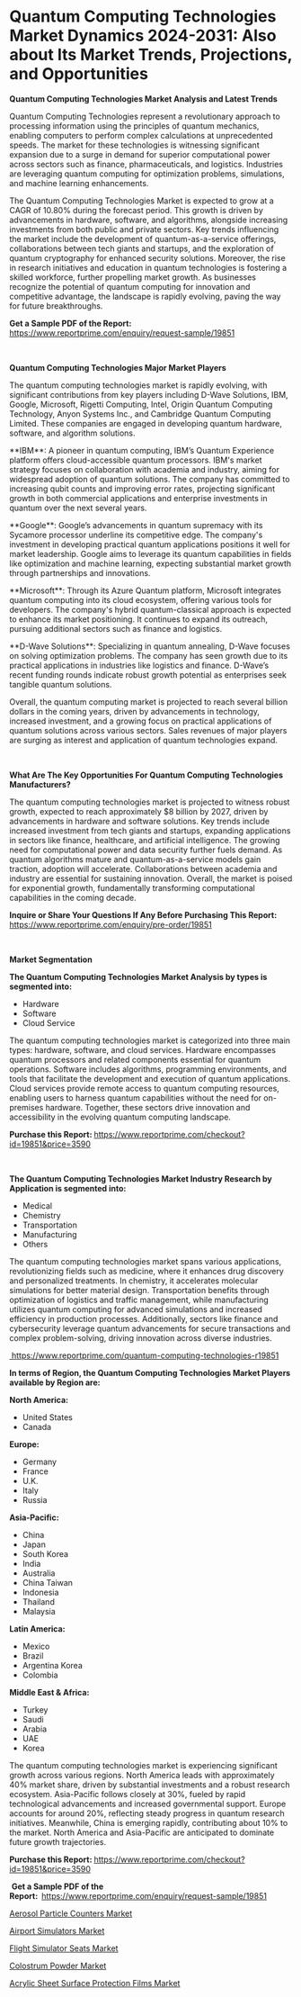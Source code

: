 <p><h1>Quantum Computing Technologies Market Dynamics 2024-2031: Also about Its Market Trends, Projections, and Opportunities</h1></p><p><strong>Quantum Computing Technologies Market Analysis and Latest Trends</strong></p>
<p><p>Quantum Computing Technologies represent a revolutionary approach to processing information using the principles of quantum mechanics, enabling computers to perform complex calculations at unprecedented speeds. The market for these technologies is witnessing significant expansion due to a surge in demand for superior computational power across sectors such as finance, pharmaceuticals, and logistics. Industries are leveraging quantum computing for optimization problems, simulations, and machine learning enhancements.</p><p>The Quantum Computing Technologies Market is expected to grow at a CAGR of 10.80% during the forecast period. This growth is driven by advancements in hardware, software, and algorithms, alongside increasing investments from both public and private sectors. Key trends influencing the market include the development of quantum-as-a-service offerings, collaborations between tech giants and startups, and the exploration of quantum cryptography for enhanced security solutions. Moreover, the rise in research initiatives and education in quantum technologies is fostering a skilled workforce, further propelling market growth. As businesses recognize the potential of quantum computing for innovation and competitive advantage, the landscape is rapidly evolving, paving the way for future breakthroughs.</p></p>
<p><strong>Get a Sample PDF of the Report:&nbsp;</strong> <a href="https://www.reportprime.com/enquiry/request-sample/19851?utm_campaign=1836&utm_medium=2&utm_source=Github&utm_content=ia&utm_term=02122024&utm_id=quantum-computing-technologies">https://www.reportprime.com/enquiry/request-sample/19851</a></p>
<p>&nbsp;</p>
<p><strong>Quantum Computing Technologies Major Market Players</strong></p>
<p><p>The quantum computing technologies market is rapidly evolving, with significant contributions from key players including D-Wave Solutions, IBM, Google, Microsoft, Rigetti Computing, Intel, Origin Quantum Computing Technology, Anyon Systems Inc., and Cambridge Quantum Computing Limited. These companies are engaged in developing quantum hardware, software, and algorithm solutions.</p><p>**IBM**: A pioneer in quantum computing, IBM’s Quantum Experience platform offers cloud-accessible quantum processors. IBM's market strategy focuses on collaboration with academia and industry, aiming for widespread adoption of quantum solutions. The company has committed to increasing qubit counts and improving error rates, projecting significant growth in both commercial applications and enterprise investments in quantum over the next several years.</p><p>**Google**: Google’s advancements in quantum supremacy with its Sycamore processor underline its competitive edge. The company's investment in developing practical quantum applications positions it well for market leadership. Google aims to leverage its quantum capabilities in fields like optimization and machine learning, expecting substantial market growth through partnerships and innovations.</p><p>**Microsoft**: Through its Azure Quantum platform, Microsoft integrates quantum computing into its cloud ecosystem, offering various tools for developers. The company's hybrid quantum-classical approach is expected to enhance its market positioning. It continues to expand its outreach, pursuing additional sectors such as finance and logistics.</p><p>**D-Wave Solutions**: Specializing in quantum annealing, D-Wave focuses on solving optimization problems. The company has seen growth due to its practical applications in industries like logistics and finance. D-Wave’s recent funding rounds indicate robust growth potential as enterprises seek tangible quantum solutions.</p><p>Overall, the quantum computing market is projected to reach several billion dollars in the coming years, driven by advancements in technology, increased investment, and a growing focus on practical applications of quantum solutions across various sectors. Sales revenues of major players are surging as interest and application of quantum technologies expand.</p></p>
<p>&nbsp;</p>
<p><strong>What Are The Key Opportunities For Quantum Computing Technologies Manufacturers?</strong></p>
<p><p>The quantum computing technologies market is projected to witness robust growth, expected to reach approximately $8 billion by 2027, driven by advancements in hardware and software solutions. Key trends include increased investment from tech giants and startups, expanding applications in sectors like finance, healthcare, and artificial intelligence. The growing need for computational power and data security further fuels demand. As quantum algorithms mature and quantum-as-a-service models gain traction, adoption will accelerate. Collaborations between academia and industry are essential for sustaining innovation. Overall, the market is poised for exponential growth, fundamentally transforming computational capabilities in the coming decade.</p></p>
<p><strong>Inquire or Share Your Questions If Any Before Purchasing This Report:</strong> <a href="https://www.reportprime.com/enquiry/pre-order/19851?utm_campaign=1836&utm_medium=2&utm_source=Github&utm_content=ia&utm_term=02122024&utm_id=quantum-computing-technologies">https://www.reportprime.com/enquiry/pre-order/19851</a></p>
<p>&nbsp;</p>
<p><strong>Market Segmentation</strong></p>
<p><strong>The Quantum Computing Technologies Market Analysis by types is segmented into:</strong></p>
<p><ul><li>Hardware</li><li>Software</li><li>Cloud Service</li></ul></p>
<p><p>The quantum computing technologies market is categorized into three main types: hardware, software, and cloud services. Hardware encompasses quantum processors and related components essential for quantum operations. Software includes algorithms, programming environments, and tools that facilitate the development and execution of quantum applications. Cloud services provide remote access to quantum computing resources, enabling users to harness quantum capabilities without the need for on-premises hardware. Together, these sectors drive innovation and accessibility in the evolving quantum computing landscape.</p></p>
<p><strong>Purchase this Report:&nbsp;</strong><a href="https://www.reportprime.com/checkout?id=19851&price=3590&utm_campaign=1836&utm_medium=2&utm_source=Github&utm_content=ia&utm_term=02122024&utm_id=quantum-computing-technologies">https://www.reportprime.com/checkout?id=19851&price=3590</a></p>
<p>&nbsp;</p>
<p><strong>The Quantum Computing Technologies Market Industry Research by Application is segmented into:</strong></p>
<p><ul><li>Medical</li><li>Chemistry</li><li>Transportation</li><li>Manufacturing</li><li>Others</li></ul></p>
<p><p>The quantum computing technologies market spans various applications, revolutionizing fields such as medicine, where it enhances drug discovery and personalized treatments. In chemistry, it accelerates molecular simulations for better material design. Transportation benefits through optimization of logistics and traffic management, while manufacturing utilizes quantum computing for advanced simulations and increased efficiency in production processes. Additionally, sectors like finance and cybersecurity leverage quantum advancements for secure transactions and complex problem-solving, driving innovation across diverse industries.</p></p>
<p><a href="https://www.reportprime.com/quantum-computing-technologies-r19851?utm_campaign=1836&utm_medium=2&utm_source=Github&utm_content=ia&utm_term=02122024&utm_id=quantum-computing-technologies">&nbsp;https://www.reportprime.com/quantum-computing-technologies-r19851</a></p>
<p><strong>In terms of Region, the Quantum Computing Technologies Market Players available by Region are:</strong></p>
<p>
    <p> <strong> North America: </strong>
        <ul>
            <li>United States</li>
            <li>Canada</li>
        </ul>
        </p> 
    <p> <strong> Europe: </strong>
        <ul>
            <li>Germany</li>
            <li>France</li>
            <li>U.K.</li>
            <li>Italy</li>
            <li>Russia</li>
        </ul>
        </p> 
    <p> <strong> Asia-Pacific: </strong>
        <ul>
            <li>China</li>
            <li>Japan</li>
            <li>South Korea</li>
            <li>India</li>
            <li>Australia</li>
            <li>China Taiwan</li>
            <li>Indonesia</li>
            <li>Thailand</li>
            <li>Malaysia</li>
        </ul>
        </p> 
    <p> <strong> Latin America: </strong>
        <ul>
            <li>Mexico</li>
            <li>Brazil</li>
            <li>Argentina Korea</li>
            <li>Colombia</li>
        </ul>
        </p> 
    <p> <strong> Middle East & Africa: </strong>
        <ul>
            <li>Turkey</li>
            <li>Saudi</li>
            <li>Arabia</li>
            <li>UAE</li>
            <li>Korea</li>
        </ul>
    </p>
    </p>
<p><p>The quantum computing technologies market is experiencing significant growth across various regions. North America leads with approximately 40% market share, driven by substantial investments and a robust research ecosystem. Asia-Pacific follows closely at 30%, fueled by rapid technological advancements and increased governmental support. Europe accounts for around 20%, reflecting steady progress in quantum research initiatives. Meanwhile, China is emerging rapidly, contributing about 10% to the market. North America and Asia-Pacific are anticipated to dominate future growth trajectories.</p></p>
<p><strong>Purchase this Report: </strong><a href="https://www.reportprime.com/checkout?id=19851&price=3590&utm_campaign=1836&utm_medium=2&utm_source=Github&utm_content=ia&utm_term=02122024&utm_id=quantum-computing-technologies">https://www.reportprime.com/checkout?id=19851&price=3590</a></p>
<p>&nbsp;<strong>Get a Sample PDF of the Report:&nbsp;&nbsp;</strong><a href="https://www.reportprime.com/enquiry/request-sample/19851?utm_campaign=1836&utm_medium=2&utm_source=Github&utm_content=ia&utm_term=02122024&utm_id=quantum-computing-technologies">https://www.reportprime.com/enquiry/request-sample/19851</a></p>
<p><strong></strong></p>
<p><p><a href="https://www.linkedin.com/pulse/aerosol-particle-counters-market-report-2024-2031-challenges-m2xpf?utm_campaign=1836&utm_medium=2&utm_source=Github&utm_content=ia&utm_term=02122024&utm_id=quantum-computing-technologies">Aerosol Particle Counters Market</a></p><p><a href="https://www.linkedin.com/pulse/future-demand-revenue-forecast-airport-simulators-market-ptzpf?utm_campaign=1836&utm_medium=2&utm_source=Github&utm_content=ia&utm_term=02122024&utm_id=quantum-computing-technologies">Airport Simulators Market</a></p><p><a href="https://www.linkedin.com/pulse/evaluating-flight-simulator-seats-market-2024-2031-trends-rcraf?utm_campaign=1836&utm_medium=2&utm_source=Github&utm_content=ia&utm_term=02122024&utm_id=quantum-computing-technologies">Flight Simulator Seats Market</a></p><p><a href="https://issuu.com/reportprime-2/docs/colostrum-powder-market-size-2030.pptx?utm_campaign=1836&utm_medium=2&utm_source=Github&utm_content=ia&utm_term=02122024&utm_id=quantum-computing-technologies">Colostrum Powder Market</a></p><p><a href="https://issuu.com/reportprime-2/docs/acrylic-sheet-surface-protection-films-market-size?utm_campaign=1836&utm_medium=2&utm_source=Github&utm_content=ia&utm_term=02122024&utm_id=quantum-computing-technologies">Acrylic Sheet Surface Protection Films Market</a></p></p>